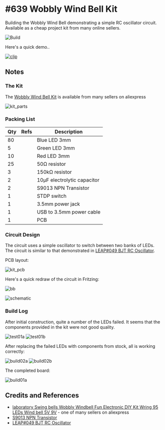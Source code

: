 # #639 Wobbly Wind Bell Kit

Building the Wobbly Wind Bell demonstrating a simple RC oscillator circuit. Available as a cheap project kit from many online sellers.

![Build](./assets/WindBellKit_build.jpg?raw=true)

Here's a quick demo..

[![clip](https://img.youtube.com/vi/CoDeYtJtk-c/0.jpg)](https://www.youtube.com/watch?v=CoDeYtJtk-c)

## Notes

### The Kit

The [Wobbly Wind Bell Kit](https://www.aliexpress.com/item/4001116940559.html) is available from many sellers on aliexpress

![kit_parts](./assets/kit_parts.jpg)

### Packing List

| Qty | Refs   | Description                             |
|-----|--------|-----------------------------------------|
| 80  |        | Blue LED 3mm |
| 5   |        | Green LED 3mm |
| 10  |        | Red LED 3mm |
| 25  |        | 50Ω resistor |
| 3   |        | 150kΩ resistor |
| 2   |        | 10µF electrolytic capacitor |
| 2   |        | S9013 NPN Transistor |
| 1   |        | STDP switch |
| 1   |        | 3.5mm power jack |
| 1   |        | USB to 3.5mm power cable |
| 1   |        | PCB |

### Circuit Design

The circuit uses a simple oscillator to switch between two banks of LEDs.
The circuit is similar to that demonstrated in
[LEAP#049 BJT RC Oscillator](./../Oscillators/BjtRcOscillator/).

PCB layout:

![kit_pcb](./assets/kit_pcb.jpg)

Here's a quick redraw of the circuit in Fritzing:

![bb](./assets/WindBellKit_bb.jpg?raw=true)

![schematic](./assets/WindBellKit_schematic.jpg?raw=true)

### Build Log

After initial construction, quite a number of the LEDs failed.
It seems that the components provided in the kit were not good quality.

![test01a](./assets/test01a.jpg)
![test01b](./assets/test01b.jpg)

After replacing the failed LEDs with components from stock, all is working correctly:

![build02a](./assets/build02a.jpg?raw=true)
![build02b](./assets/build02b.jpg?raw=true)

The completed board:

![build01a](./assets/build01a.jpg?raw=true)

## Credits and References

* [laboratory Swing bells Wobbly Windbell Fun Electronic DIY Kit Wring 95 LEDs Wind bell 5V 9V](https://www.aliexpress.com/item/4001116940559.html) - one of many sellers on aliexpress
* [S9013 NPN Transistor](https://www.futurlec.com/Transistors/S9013.shtml)
* [LEAP#049 BJT RC Oscillator](./../Oscillators/BjtRcOscillator/)
